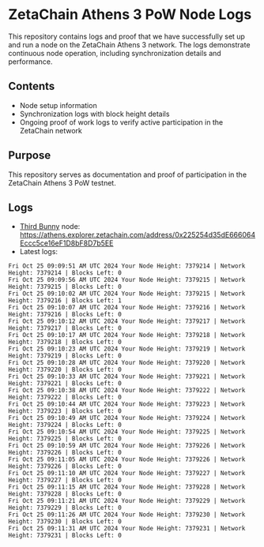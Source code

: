 # ZetaChain Athens 3 PoW Node Logs
This repository contains logs and proof that we have successfully set up and run a node on the ZetaChain Athens 3 network. The logs demonstrate continuous node operation, including synchronization details and performance.

## Contents
- Node setup information
- Synchronization logs with block height details
- Ongoing proof of work logs to verify active participation in the ZetaChain network

## Purpose
This repository serves as documentation and proof of participation in the ZetaChain Athens 3 PoW testnet.

## Logs

- [Third Bunny](https://thirdbunny.xyz/) node: https://athens.explorer.zetachain.com/address/0x225254d35dE666064Eccc5ce16eF1D8bF8D7b5EE
- Latest logs:
```
Fri Oct 25 09:09:51 AM UTC 2024 Your Node Height: 7379214 | Network Height: 7379214 | Blocks Left: 0
Fri Oct 25 09:09:56 AM UTC 2024 Your Node Height: 7379215 | Network Height: 7379215 | Blocks Left: 0
Fri Oct 25 09:10:02 AM UTC 2024 Your Node Height: 7379215 | Network Height: 7379216 | Blocks Left: 1
Fri Oct 25 09:10:07 AM UTC 2024 Your Node Height: 7379216 | Network Height: 7379216 | Blocks Left: 0
Fri Oct 25 09:10:12 AM UTC 2024 Your Node Height: 7379217 | Network Height: 7379217 | Blocks Left: 0
Fri Oct 25 09:10:17 AM UTC 2024 Your Node Height: 7379218 | Network Height: 7379218 | Blocks Left: 0
Fri Oct 25 09:10:23 AM UTC 2024 Your Node Height: 7379219 | Network Height: 7379219 | Blocks Left: 0
Fri Oct 25 09:10:28 AM UTC 2024 Your Node Height: 7379220 | Network Height: 7379220 | Blocks Left: 0
Fri Oct 25 09:10:33 AM UTC 2024 Your Node Height: 7379221 | Network Height: 7379221 | Blocks Left: 0
Fri Oct 25 09:10:38 AM UTC 2024 Your Node Height: 7379222 | Network Height: 7379222 | Blocks Left: 0
Fri Oct 25 09:10:44 AM UTC 2024 Your Node Height: 7379223 | Network Height: 7379223 | Blocks Left: 0
Fri Oct 25 09:10:49 AM UTC 2024 Your Node Height: 7379224 | Network Height: 7379224 | Blocks Left: 0
Fri Oct 25 09:10:54 AM UTC 2024 Your Node Height: 7379225 | Network Height: 7379225 | Blocks Left: 0
Fri Oct 25 09:10:59 AM UTC 2024 Your Node Height: 7379226 | Network Height: 7379226 | Blocks Left: 0
Fri Oct 25 09:11:05 AM UTC 2024 Your Node Height: 7379226 | Network Height: 7379226 | Blocks Left: 0
Fri Oct 25 09:11:10 AM UTC 2024 Your Node Height: 7379227 | Network Height: 7379227 | Blocks Left: 0
Fri Oct 25 09:11:15 AM UTC 2024 Your Node Height: 7379228 | Network Height: 7379228 | Blocks Left: 0
Fri Oct 25 09:11:21 AM UTC 2024 Your Node Height: 7379229 | Network Height: 7379229 | Blocks Left: 0
Fri Oct 25 09:11:26 AM UTC 2024 Your Node Height: 7379230 | Network Height: 7379230 | Blocks Left: 0
Fri Oct 25 09:11:31 AM UTC 2024 Your Node Height: 7379231 | Network Height: 7379231 | Blocks Left: 0
```
